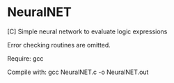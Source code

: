 # NeuralNET
[C] Simple neural network to evaluate logic expressions

Error checking routines are omitted.

Require:
gcc

Compile with:
gcc NeuralNET.c -o NeuralNET.out
